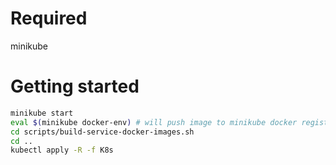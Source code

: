 # Required

minikube

# Getting started

```bash
minikube start
eval $(minikube docker-env) # will push image to minikube docker registry
cd scripts/build-service-docker-images.sh
cd ..
kubectl apply -R -f K8s
```
